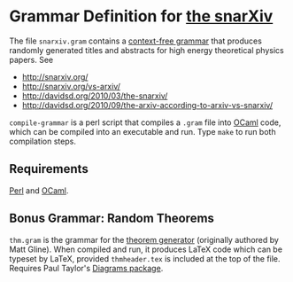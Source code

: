Grammar Definition for [the snarXiv](http://snarXiv.org)
========================================================

The file `snarxiv.gram` contains a [context-free
grammar](http://en.wikipedia.org/wiki/Context-free_grammar) that
produces randomly generated titles and abstracts for high energy
theoretical physics papers. See

* http://snarxiv.org/
* http://snarxiv.org/vs-arxiv/
* http://davidsd.org/2010/03/the-snarxiv/
* http://davidsd.org/2010/09/the-arxiv-according-to-arxiv-vs-snarxiv/

`compile-grammar` is a perl script that compiles a `.gram` file into
[OCaml](http://ocaml.org/) code, which can be compiled into an
executable and run.  Type `make` to run both compilation steps.

Requirements
------------

[Perl](http://www.perl.org/) and [OCaml](http://ocaml.org/).

Bonus Grammar: Random Theorems
------------------------------

`thm.gram` is the grammar for the [theorem
generator](http://davidsd.org/theorem/) (originally authored by Matt
Gline).  When compiled and run, it produces LaTeX code which can be
typeset by LaTeX, provided `thmheader.tex` is included at the top of
the file.  Requires Paul Taylor's [Diagrams
package](http://www.paultaylor.eu/diagrams/).
